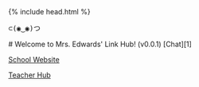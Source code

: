 <head>
  {% include head.html %}
</head>
<pre>
⊂(◉‿◉)つ
</pre>
# Welcome to Mrs. Edwards' Link Hub! (v0.0.1)
[Chat][1]

[School Website][2]

[Teacher Hub][3]

[1]: https://webchat.freenode.net/?channels=#MrsEdwardsChat "Made possible by Freenode IRC"
[2]: https://www.lcps.org/Page/108044 "Now online!"
[3]: https://jojomoore2007.github.io/EdwardsHub/teacherlogin.html "Login"
